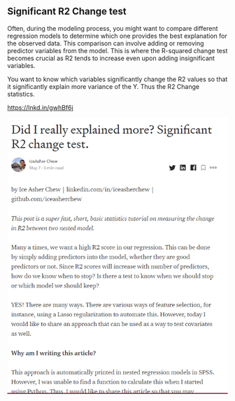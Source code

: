 ## Significant R2 Change test
Often, during the modeling process, you might want to compare different regression models to determine which one provides the best explanation for the observed data. This comparison can involve adding or removing predictor variables from the model. This is where the R-squared change test becomes crucial as R2 tends to increase even upon adding insignificant variables. 

You want to know which variables significantly change the R2 values so that it significantly explain more variance of the Y. Thus the R2 Change statistics. 

https://lnkd.in/gwhBf6j

![](pics/capture.png)
